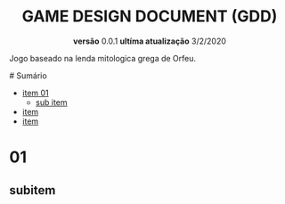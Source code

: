 <h1 align="center">GAME DESIGN DOCUMENT (GDD)</h1>
<p align="center">
    <b>versão</b> 0.0.1
    <b>ultíma atualização</b> 3/2/2020
</p>
<!--inicio de descricao-->
<p>
    Jogo baseado na lenda mitologica grega de Orfeu.
</p>
<!--final de descricao-->
<!--inicio de sumario-->
# Sumário

* [item 01](#01)
  * [sub item](#subitem) 
* [item](#item)
* [item](#item)
                     
<!--final de sumario-->
# 01
## subitem